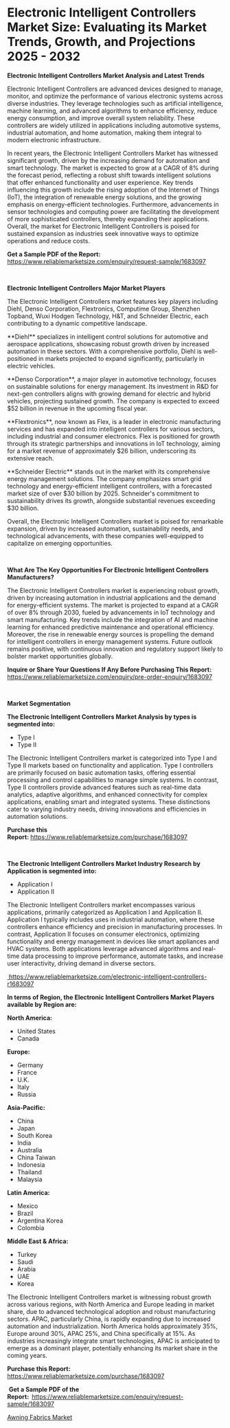 <p><h1>Electronic Intelligent Controllers Market Size: Evaluating its Market Trends, Growth, and Projections 2025 - 2032</h1></p><p><strong>Electronic Intelligent Controllers Market Analysis and Latest Trends</strong></p>
<p><p>Electronic Intelligent Controllers are advanced devices designed to manage, monitor, and optimize the performance of various electronic systems across diverse industries. They leverage technologies such as artificial intelligence, machine learning, and advanced algorithms to enhance efficiency, reduce energy consumption, and improve overall system reliability. These controllers are widely utilized in applications including automotive systems, industrial automation, and home automation, making them integral to modern electronic infrastructure.</p><p>In recent years, the Electronic Intelligent Controllers Market has witnessed significant growth, driven by the increasing demand for automation and smart technology. The market is expected to grow at a CAGR of 8% during the forecast period, reflecting a robust shift towards intelligent solutions that offer enhanced functionality and user experience. Key trends influencing this growth include the rising adoption of the Internet of Things (IoT), the integration of renewable energy solutions, and the growing emphasis on energy-efficient technologies. Furthermore, advancements in sensor technologies and computing power are facilitating the development of more sophisticated controllers, thereby expanding their applications. Overall, the market for Electronic Intelligent Controllers is poised for sustained expansion as industries seek innovative ways to optimize operations and reduce costs.</p></p>
<p><strong>Get a Sample PDF of the Report:&nbsp;</strong> <a href="https://www.reliablemarketsize.com/enquiry/request-sample/1683097?utm_campaign=2995&utm_medium=2&utm_source=Github&utm_content=ia&utm_term=26032025&utm_id=electronic-intelligent-controllers">https://www.reliablemarketsize.com/enquiry/request-sample/1683097</a></p>
<p>&nbsp;</p>
<p><strong>Electronic Intelligent Controllers Major Market Players</strong></p>
<p><p>The Electronic Intelligent Controllers market features key players including Diehl, Denso Corporation, Flextronics, Computime Group, Shenzhen Topband, Wuxi Hodgen Technology, H&T, and Schneider Electric, each contributing to a dynamic competitive landscape. </p><p>**Diehl** specializes in intelligent control solutions for automotive and aerospace applications, showcasing robust growth driven by increased automation in these sectors. With a comprehensive portfolio, Diehl is well-positioned in markets projected to expand significantly, particularly in electric vehicles. </p><p>**Denso Corporation**, a major player in automotive technology, focuses on sustainable solutions for energy management. Its investment in R&D for next-gen controllers aligns with growing demand for electric and hybrid vehicles, projecting sustained growth. The company is expected to exceed $52 billion in revenue in the upcoming fiscal year.</p><p>**Flextronics**, now known as Flex, is a leader in electronic manufacturing services and has expanded into intelligent controllers for various sectors, including industrial and consumer electronics. Flex is positioned for growth through its strategic partnerships and innovations in IoT technology, aiming for a market revenue of approximately $26 billion, underscoring its extensive reach.</p><p>**Schneider Electric** stands out in the market with its comprehensive energy management solutions. The company emphasizes smart grid technology and energy-efficient intelligent controllers, with a forecasted market size of over $30 billion by 2025. Schneider's commitment to sustainability drives its growth, alongside substantial revenues exceeding $30 billion.</p><p>Overall, the Electronic Intelligent Controllers market is poised for remarkable expansion, driven by increased automation, sustainability needs, and technological advancements, with these companies well-equipped to capitalize on emerging opportunities.</p></p>
<p>&nbsp;</p>
<p><strong>What Are The Key Opportunities For Electronic Intelligent Controllers Manufacturers?</strong></p>
<p><p>The Electronic Intelligent Controllers market is experiencing robust growth, driven by increasing automation in industrial applications and the demand for energy-efficient systems. The market is projected to expand at a CAGR of over 8% through 2030, fueled by advancements in IoT technology and smart manufacturing. Key trends include the integration of AI and machine learning for enhanced predictive maintenance and operational efficiency. Moreover, the rise in renewable energy sources is propelling the demand for intelligent controllers in energy management systems. Future outlook remains positive, with continuous innovation and regulatory support likely to bolster market opportunities globally.</p></p>
<p><strong>Inquire or Share Your Questions If Any Before Purchasing This Report:</strong> <a href="https://www.reliablemarketsize.com/enquiry/pre-order-enquiry/1683097?utm_campaign=2995&utm_medium=2&utm_source=Github&utm_content=ia&utm_term=26032025&utm_id=electronic-intelligent-controllers">https://www.reliablemarketsize.com/enquiry/pre-order-enquiry/1683097</a></p>
<p>&nbsp;</p>
<p><strong>Market Segmentation</strong></p>
<p><strong>The Electronic Intelligent Controllers Market Analysis by types is segmented into:</strong></p>
<p><ul><li>Type I</li><li>Type II</li></ul></p>
<p><p>The Electronic Intelligent Controllers market is categorized into Type I and Type II markets based on functionality and application. Type I controllers are primarily focused on basic automation tasks, offering essential processing and control capabilities to manage simple systems. In contrast, Type II controllers provide advanced features such as real-time data analytics, adaptive algorithms, and enhanced connectivity for complex applications, enabling smart and integrated systems. These distinctions cater to varying industry needs, driving innovations and efficiencies in automation solutions.</p></p>
<p><strong>Purchase this Report:&nbsp;</strong><a href="https://www.reliablemarketsize.com/purchase/1683097?utm_campaign=2995&utm_medium=2&utm_source=Github&utm_content=ia&utm_term=26032025&utm_id=electronic-intelligent-controllers">https://www.reliablemarketsize.com/purchase/1683097</a></p>
<p>&nbsp;</p>
<p><strong>The Electronic Intelligent Controllers Market Industry Research by Application is segmented into:</strong></p>
<p><ul><li>Application I</li><li>Application II</li></ul></p>
<p><p>The Electronic Intelligent Controllers market encompasses various applications, primarily categorized as Application I and Application II. Application I typically includes uses in industrial automation, where these controllers enhance efficiency and precision in manufacturing processes. In contrast, Application II focuses on consumer electronics, optimizing functionality and energy management in devices like smart appliances and HVAC systems. Both applications leverage advanced algorithms and real-time data processing to improve performance, automate tasks, and increase user interactivity, driving demand in diverse sectors.</p></p>
<p><a href="https://www.reliablemarketsize.com/electronic-intelligent-controllers-r1683097?utm_campaign=2995&utm_medium=2&utm_source=Github&utm_content=ia&utm_term=26032025&utm_id=electronic-intelligent-controllers">&nbsp;https://www.reliablemarketsize.com/electronic-intelligent-controllers-r1683097</a></p>
<p><strong>In terms of Region, the Electronic Intelligent Controllers Market Players available by Region are:</strong></p>
<p>
    <p> <strong> North America: </strong>
        <ul>
            <li>United States</li>
            <li>Canada</li>
        </ul>
        </p> 
    <p> <strong> Europe: </strong>
        <ul>
            <li>Germany</li>
            <li>France</li>
            <li>U.K.</li>
            <li>Italy</li>
            <li>Russia</li>
        </ul>
        </p> 
    <p> <strong> Asia-Pacific: </strong>
        <ul>
            <li>China</li>
            <li>Japan</li>
            <li>South Korea</li>
            <li>India</li>
            <li>Australia</li>
            <li>China Taiwan</li>
            <li>Indonesia</li>
            <li>Thailand</li>
            <li>Malaysia</li>
        </ul>
        </p> 
    <p> <strong> Latin America: </strong>
        <ul>
            <li>Mexico</li>
            <li>Brazil</li>
            <li>Argentina Korea</li>
            <li>Colombia</li>
        </ul>
        </p> 
    <p> <strong> Middle East & Africa: </strong>
        <ul>
            <li>Turkey</li>
            <li>Saudi</li>
            <li>Arabia</li>
            <li>UAE</li>
            <li>Korea</li>
        </ul>
    </p>
    </p>
<p><p>The Electronic Intelligent Controllers market is witnessing robust growth across various regions, with North America and Europe leading in market share, due to advanced technological adoption and robust manufacturing sectors. APAC, particularly China, is rapidly expanding due to increased automation and industrialization. North America holds approximately 35%, Europe around 30%, APAC 25%, and China specifically at 15%. As industries increasingly integrate smart technologies, APAC is anticipated to emerge as a dominant player, potentially enhancing its market share in the coming years.</p></p>
<p><strong>Purchase this Report: </strong><a href="https://www.reliablemarketsize.com/purchase/1683097?utm_campaign=2995&utm_medium=2&utm_source=Github&utm_content=ia&utm_term=26032025&utm_id=electronic-intelligent-controllers">https://www.reliablemarketsize.com/purchase/1683097</a></p>
<p>&nbsp;<strong>Get a Sample PDF of the Report:&nbsp;&nbsp;</strong><a href="https://www.reliablemarketsize.com/enquiry/request-sample/1683097?utm_campaign=2995&utm_medium=2&utm_source=Github&utm_content=ia&utm_term=26032025&utm_id=electronic-intelligent-controllers">https://www.reliablemarketsize.com/enquiry/request-sample/1683097</a></p>
<p><strong></strong></p>
<p><p><a href="https://github.com/sefathlehki/Market-Research-Report-List-1/blob/main/awning-fabrics-market.md?utm_campaign=2995&utm_medium=2&utm_source=Github&utm_content=ia&utm_term=26032025&utm_id=electronic-intelligent-controllers">Awning Fabrics Market</a></p></p>
